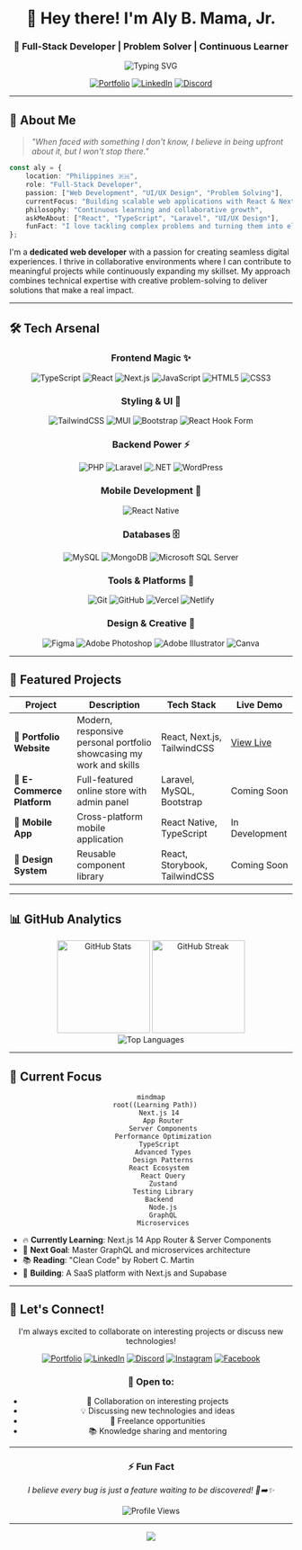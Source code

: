 <div align="center">

# 👋 Hey there! I'm Aly B. Mama, Jr.
### 🚀 Full-Stack Developer | Problem Solver | Continuous Learner

<img src="https://readme-typing-svg.herokuapp.com?font=Fira+Code&pause=1000&color=6366F1&center=true&vCenter=true&width=435&lines=Full-Stack+Web+Developer;React+%26+Next.js+Enthusiast;Always+Learning+New+Things;Building+Amazing+User+Experiences" alt="Typing SVG" />

[![Portfolio](https://img.shields.io/badge/🌐_Portfolio-Visit_My_Site-6366F1?style=for-the-badge)](https://alywheng27.github.io/Portfolio/)
[![LinkedIn](https://img.shields.io/badge/LinkedIn-Connect-0077B5?style=for-the-badge&logo=linkedin)](https://linkedin.com/in/alymamajr)
[![Discord](https://img.shields.io/badge/Discord-Chat-7289DA?style=for-the-badge&logo=discord&logoColor=white)](https://discord.gg/aly278380)

</div>

---

## 🎯 About Me

> *"When faced with something I don't know, I believe in being upfront about it, but I won't stop there."*

```typescript
const aly = {
    location: "Philippines 🇵🇭",
    role: "Full-Stack Developer",
    passion: ["Web Development", "UI/UX Design", "Problem Solving"],
    currentFocus: "Building scalable web applications with React & Next.js",
    philosophy: "Continuous learning and collaborative growth",
    askMeAbout: ["React", "TypeScript", "Laravel", "UI/UX Design"],
    funFact: "I love tackling complex problems and turning them into elegant solutions!"
};
```

I'm a **dedicated web developer** with a passion for creating seamless digital experiences. I thrive in collaborative environments where I can contribute to meaningful projects while continuously expanding my skillset. My approach combines technical expertise with creative problem-solving to deliver solutions that make a real impact.

---

## 🛠️ Tech Arsenal

<div align="center">

### Frontend Magic ✨
![TypeScript](https://img.shields.io/badge/TypeScript-007ACC?style=for-the-badge&logo=typescript&logoColor=white)
![React](https://img.shields.io/badge/React-20232A?style=for-the-badge&logo=react&logoColor=61DAFB)
![Next.js](https://img.shields.io/badge/Next.js-000000?style=for-the-badge&logo=next.js&logoColor=white)
![JavaScript](https://img.shields.io/badge/JavaScript-F7DF1E?style=for-the-badge&logo=javascript&logoColor=black)
![HTML5](https://img.shields.io/badge/HTML5-E34F26?style=for-the-badge&logo=html5&logoColor=white)
![CSS3](https://img.shields.io/badge/CSS3-1572B6?style=for-the-badge&logo=css3&logoColor=white)

### Styling & UI 🎨
![TailwindCSS](https://img.shields.io/badge/Tailwind_CSS-38B2AC?style=for-the-badge&logo=tailwind-css&logoColor=white)
![MUI](https://img.shields.io/badge/MUI-0081CB?style=for-the-badge&logo=mui&logoColor=white)
![Bootstrap](https://img.shields.io/badge/Bootstrap-563D7C?style=for-the-badge&logo=bootstrap&logoColor=white)
![React Hook Form](https://img.shields.io/badge/React%20Hook%20Form-EC5990?style=for-the-badge&logo=reacthookform&logoColor=white)

### Backend Power ⚡
![PHP](https://img.shields.io/badge/PHP-777BB4?style=for-the-badge&logo=php&logoColor=white)
![Laravel](https://img.shields.io/badge/Laravel-FF2D20?style=for-the-badge&logo=laravel&logoColor=white)
![.NET](https://img.shields.io/badge/.NET-5C2D91?style=for-the-badge&logo=.net&logoColor=white)
![WordPress](https://img.shields.io/badge/WordPress-21759B?style=for-the-badge&logo=wordpress&logoColor=white)

### Mobile Development 📱
![React Native](https://img.shields.io/badge/React_Native-20232A?style=for-the-badge&logo=react&logoColor=61DAFB)

### Databases 🗄️
![MySQL](https://img.shields.io/badge/MySQL-4479A1?style=for-the-badge&logo=mysql&logoColor=white)
![MongoDB](https://img.shields.io/badge/MongoDB-4EA94B?style=for-the-badge&logo=mongodb&logoColor=white)
![Microsoft SQL Server](https://img.shields.io/badge/Microsoft%20SQL%20Server-CC2927?style=for-the-badge&logo=microsoft%20sql%20server&logoColor=white)

### Tools & Platforms 🔧
![Git](https://img.shields.io/badge/Git-F05032?style=for-the-badge&logo=git&logoColor=white)
![GitHub](https://img.shields.io/badge/GitHub-100000?style=for-the-badge&logo=github&logoColor=white)
![Vercel](https://img.shields.io/badge/Vercel-000000?style=for-the-badge&logo=vercel&logoColor=white)
![Netlify](https://img.shields.io/badge/Netlify-00C7B7?style=for-the-badge&logo=netlify&logoColor=white)

### Design & Creative 🎨
![Figma](https://img.shields.io/badge/Figma-F24E1E?style=for-the-badge&logo=figma&logoColor=white)
![Adobe Photoshop](https://img.shields.io/badge/Adobe%20Photoshop-31A8FF?style=for-the-badge&logo=adobe%20photoshop&logoColor=white)
![Adobe Illustrator](https://img.shields.io/badge/Adobe%20Illustrator-FF9A00?style=for-the-badge&logo=adobe%20illustrator&logoColor=white)
![Canva](https://img.shields.io/badge/Canva-00C4CC?style=for-the-badge&logo=canva&logoColor=white)

</div>

---

## 🚀 Featured Projects

<div align="center">

| Project | Description | Tech Stack | Live Demo |
|---------|-------------|------------|-----------|
| 🌟 **Portfolio Website** | Modern, responsive personal portfolio showcasing my work and skills | React, Next.js, TailwindCSS | [View Live](https://alywheng27.github.io/Portfolio/) |
| 🛒 **E-Commerce Platform** | Full-featured online store with admin panel | Laravel, MySQL, Bootstrap | Coming Soon |
| 📱 **Mobile App** | Cross-platform mobile application | React Native, TypeScript | In Development |
| 🎨 **Design System** | Reusable component library | React, Storybook, TailwindCSS | Coming Soon |

</div>

---

## 📊 GitHub Analytics

<div align="center">
  <img src="https://github-readme-stats.vercel.app/api?username=alywheng27&theme=tokyonight&hide_border=true&include_all_commits=true&count_private=true" alt="GitHub Stats" height="165">
  <img src="https://github-readme-streak-stats.herokuapp.com/?user=alywheng27&theme=tokyonight&hide_border=true" alt="GitHub Streak" height="165">
</div>

<div align="center">
  <img src="https://github-readme-stats.vercel.app/api/top-langs/?username=alywheng27&theme=tokyonight&hide_border=true&include_all_commits=true&count_private=true&layout=compact" alt="Top Languages">
</div>

---

## 🎯 Current Focus

<div align="center">

```mermaid
mindmap
  root((Learning Path))
    Next.js 14
      App Router
      Server Components
      Performance Optimization
    TypeScript
      Advanced Types
      Design Patterns
    React Ecosystem
      React Query
      Zustand
      Testing Library
    Backend
      Node.js
      GraphQL
      Microservices
```

</div>

- 🔥 **Currently Learning**: Next.js 14 App Router & Server Components
- 🎯 **Next Goal**: Master GraphQL and microservices architecture
- 📚 **Reading**: "Clean Code" by Robert C. Martin
- 🚀 **Building**: A SaaS platform with Next.js and Supabase

---

## 🌟 Let's Connect!

<div align="center">

I'm always excited to collaborate on interesting projects or discuss new technologies!

[![Portfolio](https://img.shields.io/badge/🌐_Portfolio-Visit_My_Work-6366F1?style=for-the-badge)](https://alywheng27.github.io/Portfolio/)
[![LinkedIn](https://img.shields.io/badge/LinkedIn-Let's_Connect-0077B5?style=for-the-badge&logo=linkedin)](https://linkedin.com/in/alymamajr)
[![Discord](https://img.shields.io/badge/Discord-Let's_Chat-7289DA?style=for-the-badge&logo=discord&logoColor=white)](https://discord.gg/aly278380)
[![Instagram](https://img.shields.io/badge/Instagram-Follow_Me-E4405F?style=for-the-badge&logo=instagram&logoColor=white)](https://instagram.com/alybihmama)
[![Facebook](https://img.shields.io/badge/Facebook-Connect-1877F2?style=for-the-badge&logo=facebook&logoColor=white)](https://facebook.com/aly.bihmama.3)

### 💬 Open to:
- 🤝 Collaboration on interesting projects
- 💡 Discussing new technologies and ideas
- 🎯 Freelance opportunities
- 📚 Knowledge sharing and mentoring

</div>

---

<div align="center">

### ⚡ Fun Fact
*I believe every bug is just a feature waiting to be discovered! 🐛➡️✨*

![Profile Views](https://visitcount.itsvg.in/api?id=alywheng27&icon=2&color=6366F1)

</div>

---

<div align="center">
  <img src="https://capsule-render.vercel.app/api?type=waving&color=6366F1&height=100&section=footer&text=Thanks%20for%20visiting!&fontSize=16&fontColor=ffffff&animation=twinkling" />
</div>
